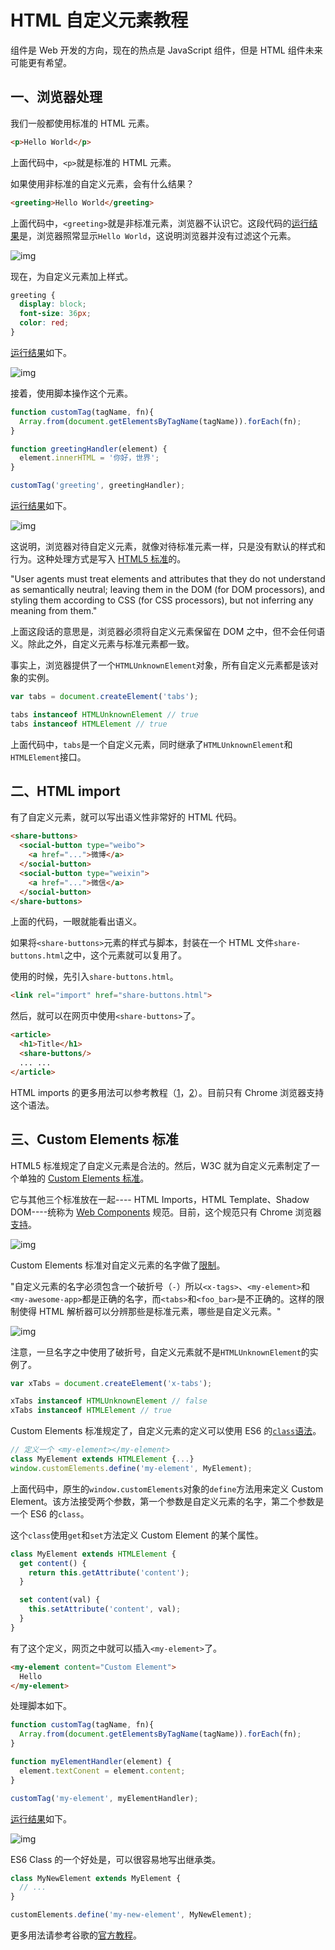 # HTML 自定义元素教程

组件是 Web 开发的方向，现在的热点是 JavaScript 组件，但是 HTML 组件未来可能更有希望。

## 一、浏览器处理

我们一般都使用标准的 HTML 元素。

```html
<p>Hello World</p>
```

上面代码中，`<p>`就是标准的 HTML 元素。

如果使用非标准的自定义元素，会有什么结果？

```html
<greeting>Hello World</greeting>

```

上面代码中，`<greeting>`就是非标准元素，浏览器不认识它。这段代码的[运行结果](http://jsbin.com/rifozonomu/edit?html,output)是，浏览器照常显示`Hello World`，这说明浏览器并没有过滤这个元素。

![img](http://www.ruanyifeng.com/blogimg/asset/2017/bg2017062202.png)

现在，为自定义元素加上样式。

```css
greeting {
  display: block;
  font-size: 36px;
  color: red;
}
```

[运行结果](http://jsbin.com/dawenun/edit?html,css,output)如下。

![img](http://www.ruanyifeng.com/blogimg/asset/2017/bg2017062203.png)

接着，使用脚本操作这个元素。

```javascript
function customTag(tagName, fn){
  Array.from(document.getElementsByTagName(tagName)).forEach(fn);
}

function greetingHandler(element) {
  element.innerHTML = '你好，世界';
}

customTag('greeting', greetingHandler);
```

[运行结果](http://jsbin.com/bisege/edit?html,js,output)如下。

![img](http://www.ruanyifeng.com/blogimg/asset/2017/bg2017062204.png)

这说明，浏览器对待自定义元素，就像对待标准元素一样，只是没有默认的样式和行为。这种处理方式是写入 [HTML5 标准](https://www.w3.org/TR/html5/infrastructure.html#extensibility-0)的。

"User agents must treat elements and attributes that they do not understand as semantically neutral; leaving them in the DOM (for DOM processors), and styling them according to CSS (for CSS processors), but not inferring any meaning from them."

上面这段话的意思是，浏览器必须将自定义元素保留在 DOM 之中，但不会任何语义。除此之外，自定义元素与标准元素都一致。

事实上，浏览器提供了一个`HTMLUnknownElement`对象，所有自定义元素都是该对象的实例。

```javascript
var tabs = document.createElement('tabs');

tabs instanceof HTMLUnknownElement // true
tabs instanceof HTMLElement // true
```

上面代码中，`tabs`是一个自定义元素，同时继承了`HTMLUnknownElement`和`HTMLElement`接口。

## 二、HTML import

有了自定义元素，就可以写出语义性非常好的 HTML 代码。

```html
<share-buttons>
  <social-button type="weibo">
    <a href="...">微博</a>
  </social-button>
  <social-button type="weixin">
    <a href="...">微信</a>
  </social-button>
</share-buttons>
```

上面的代码，一眼就能看出语义。

如果将`<share-buttons>`元素的样式与脚本，封装在一个 HTML 文件`share-buttons.html`之中，这个元素就可以复用了。

使用的时候，先引入`share-buttons.html`。

```html
<link rel="import" href="share-buttons.html">
```

然后，就可以在网页中使用`<share-buttons>`了。

```html
<article>
  <h1>Title</h1>
  <share-buttons/>
  ... ...
</article>
```

HTML imports 的更多用法可以参考教程（[1](https://www.html5rocks.com/en/tutorials/webcomponents/imports/)，[2](https://www.webcomponents.org/community/articles/introduction-to-html-imports)）。目前只有 Chrome 浏览器支持这个语法。

## 三、Custom Elements 标准

HTML5 标准规定了自定义元素是合法的。然后，W3C 就为自定义元素制定了一个单独的 [Custom Elements 标准](https://w3c.github.io/webcomponents/spec/custom/#custom-elements)。

它与其他三个标准放在一起---- HTML Imports，HTML Template、Shadow DOM----统称为 [Web Components](https://www.w3.org/standards/techs/components#w3c_all) 规范。目前，这个规范只有 Chrome 浏览器[支持](http://caniuse.com/#feat=custom-elements)。

![img](http://www.ruanyifeng.com/blogimg/asset/2017/bg2017062205.jpg)

Custom Elements 标准对自定义元素的名字做了[限制](https://developers.google.com/web/fundamentals/getting-started/primers/customelements)。

"自定义元素的名字必须包含一个破折号（`-`）所以`<x-tags>`、`<my-element>`和`<my-awesome-app>`都是正确的名字，而`<tabs>`和`<foo_bar>`是不正确的。这样的限制使得 HTML 解析器可以分辨那些是标准元素，哪些是自定义元素。"

![img](http://www.ruanyifeng.com/blogimg/asset/2017/bg2017062206.jpg)

注意，一旦名字之中使用了破折号，自定义元素就不是`HTMLUnknownElement`的实例了。

```javascript
var xTabs = document.createElement('x-tabs');

xTabs instanceof HTMLUnknownElement // false
xTabs instanceof HTMLElement // true
```

Custom Elements 标准规定了，自定义元素的定义可以使用 ES6 的[`class`语法](http://es6.ruanyifeng.com/#docs/class)。

```javascript
// 定义一个 <my-element></my-element>
class MyElement extends HTMLElement {...}
window.customElements.define('my-element', MyElement);
```

上面代码中，原生的`window.customElements`对象的`define`方法用来定义 Custom Element。该方法接受两个参数，第一个参数是自定义元素的名字，第二个参数是一个 ES6 的`class`。

这个`class`使用`get`和`set`方法定义 Custom Element 的某个属性。

```javascript
class MyElement extends HTMLElement {
  get content() {
    return this.getAttribute('content');
  }

  set content(val) {
    this.setAttribute('content', val);
  }
}
```

有了这个定义，网页之中就可以插入`<my-element>`了。

```html
<my-element content="Custom Element">
  Hello
</my-element>
```

处理脚本如下。

```javascript
function customTag(tagName, fn){
  Array.from(document.getElementsByTagName(tagName)).forEach(fn);
}

function myElementHandler(element) {
  element.textConent = element.content;
}

customTag('my-element', myElementHandler);
```

[运行结果](http://jsbin.com/filejeq/edit?html,js,output)如下。

![img](http://www.ruanyifeng.com/blogimg/asset/2017/bg2017062207.png)

ES6 Class 的一个好处是，可以很容易地写出继承类。

```javascript
class MyNewElement extends MyElement {
  // ...
}

customElements.define('my-new-element', MyNewElement);
```

更多用法请参考谷歌的[官方教程](https://developers.google.com/web/fundamentals/getting-started/primers/customelements)。